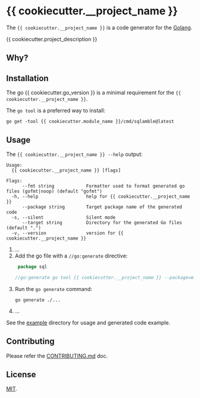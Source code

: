 # {{ cookiecutter.__project_name }}

The `{{ cookiecutter.__project_name }}` is a code generator for the [Golang](https://go.dev).

{{ cookiecutter.project_description }}

## Why?

## Installation

The go {{ cookiecutter.go_version }} is a minimal requirement for the `{{ cookiecutter.__project_name }}`. 

The `go tool` is a preferred way to install:

```shell
go get -tool {{ cookiecutter.module_name }}/cmd/sqlamble@latest
```

## Usage

The `{{ cookiecutter.__project_name }} --help` output:

```text
Usage:
  {{ cookiecutter.__project_name }} [flags]

Flags:
      --fmt string            Formatter used to format generated go files (gofmt|noop) (default "gofmt")
  -h, --help                  help for {{ cookiecutter.__project_name }}
      --package string        Target package name of the generated code 
  -s, --silent                Silent mode
      --target string         Directory for the generated Go files (default ".")
  -v, --version               version for {{ cookiecutter.__project_name }}
```

1. ...
2. Add the go file with a `//go:generate` directive:
   ```go
    package sql  

   //go:generate go tool {{ cookiecutter.__project_name }} --package=mypkg
   ```
3. Run the `go generate` command:
   ```shell
   go generate ./...
   ```
4. ...

See the [example](example) directory for usage and generated code example.

## Contributing

Please refer the [CONTRIBUTING.md](CONTRIBUTING.md) doc.

## License

[MIT](LICENSE).